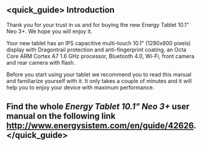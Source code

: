 ## <quick_guide> Introduction

Thank you for your trust in us and for buying the new Energy Tablet 10.1" Neo 3+. We hope you will enjoy it.

Your new tablet has an IPS  capacitive multi-touch 10.1" (1280x800 pixels) display with Dragontrail protection and anti-fingerprint coating, an Octa Core ARM Cortex A7 1.6 GHz processor, Bluetooth 4.0, Wi-Fi, front camera and rear camera with flash.

Before you start using your tablet we recommend you to read this manual and familiarize yourself with it.  It only takes a couple of minutes and it will help you to enjoy your device with maximum performance.


## <unique> Find the whole *Energy Tablet 10.1" Neo 3+* user manual on the following link   http://www.energysistem.com/en/guide/42626. </unique> </quick_guide>
